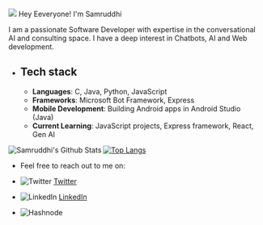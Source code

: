 
### <p align="center">
  <img src="https://giphy.com/gifs/Sophiescloset-hello-sophiescloset-PjU8yYjG5iKgRAd4Tx"/>
  Hey Eeveryone! I'm Samruddhi
</p>
  
I am a passionate Software Developer with expertise in the conversational AI and consulting space. I have a deep interest in Chatbots, AI and Web development.


- ## Tech stack

  - **Languages**: C, Java, Python, JavaScript
  - **Frameworks**: Microsoft Bot Framework, Express
  - **Mobile Development**: Building Android apps in Android Studio (Java)
  - **Current Learning**: JavaScript projects, Express framework, React, Gen AI

  
<img align="left" alt="Samruddhi's Github Stats" src="https://github-readme-stats.vercel.app/api?username=samrudhi0909&show_icons=true&hide_border=true" />


[![Top Langs](https://github-readme-stats.vercel.app/api/top-langs/?username=samrudhi0909&layout=compact)](https://github.com/samrudhi0909/github-readme-stats)


- Feel free to reach out to me on:

- ![Twitter](https://img.icons8.com/color/48/000000/twitter--v1.png) [Twitter](https://twitter.com/Samruddhi0909)
- ![LinkedIn](https://img.icons8.com/color/48/000000/linkedin.png) [LinkedIn](https://www.linkedin.com/in/samruddhi-sangale-21680a1b1/)
- ![Hashnode](https://samrudhi0909.hashnode.dev)
